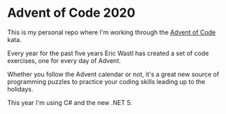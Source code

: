 # Advent of Code 2020

This is my personal repo where I'm working through the [Advent of Code](https://adventofcode.com) kata.

Every year for the past five years Eric Wastl has created a set of code exercises, one for every day of Advent.

Whether you follow the Advent calendar or not, it's a great new source of programming puzzles to practice your coding skills leading up to the holidays.

This year I'm using C# and the new .NET 5.